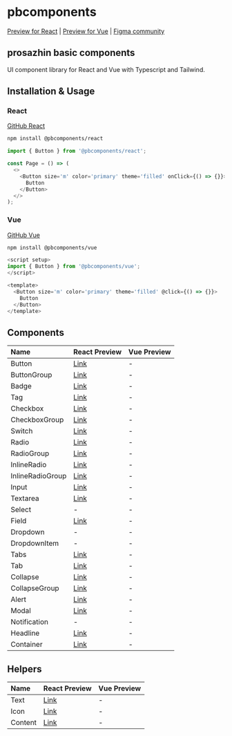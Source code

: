# pbcomponents

[Preview for React](https://pbcomponents-react.vercel.app/?path=/docs/intro--docs) | [Preview for Vue](https://pbcomponents-vue.vercel.app/?path=/docs/intro--docs) | [Figma community](https://www.figma.com/community/file/1214486013859546496/pbcomponents)

## prosazhin basic components

UI component library for React and Vue with Typescript and Tailwind.

## Installation & Usage

### React

[GitHub React](https://github.com/prosazhin/pbcomponents/tree/main/packages/react)

```bash
npm install @pbcomponents/react
```

```javascript
import { Button } from '@pbcomponents/react';

const Page = () => (
  <>
    <Button size='m' color='primary' theme='filled' onClick={() => {}}>
      Button
    </Button>
  </>
);
```

### Vue

[GitHub Vue](https://github.com/prosazhin/pbcomponents/tree/main/packages/vue)

```bash
npm install @pbcomponents/vue
```

```javascript
<script setup>
import { Button } from '@pbcomponents/vue';
</script>

<template>
  <Button size='m' color='primary' theme='filled' @click={() => {}}>
    Button
  </Button>
</template>
```

## Components

| Name             | React Preview                                                                                            | Vue Preview |
| :--------------- | :------------------------------------------------------------------------------------------------------- | :---------- |
| Button           | [Link](https://pbcomponents-react.vercel.app/?path=/docs/components-button-button--docs)                 | -           |
| ButtonGroup      | [Link](https://pbcomponents-react.vercel.app/?path=/docs/components-button-buttongroup--docs)            | -           |
| Badge            | [Link](https://pbcomponents-react.vercel.app/?path=/docs/components-badge--docs)                         | -           |
| Tag              | [Link](https://pbcomponents-react.vercel.app/?path=/docs/components-tag--docs)                           | -           |
| Checkbox         | [Link](https://pbcomponents-react.vercel.app/?path=/docs/components-checkbox-checkbox--docs)             | -           |
| CheckboxGroup    | [Link](https://pbcomponents-react.vercel.app/?path=/docs/components-checkbox-checkboxgroup--docs)        | -           |
| Switch           | [Link](https://pbcomponents-react.vercel.app/?path=/docs/components-checkbox-switch--docs)               | -           |
| Radio            | [Link](https://pbcomponents-react.vercel.app/?path=/docs/components-radio-radio--docs)                   | -           |
| RadioGroup       | [Link](https://pbcomponents-react.vercel.app/?path=/docs/components-radio-radiogroup--docs)              | -           |
| InlineRadio      | [Link](https://pbcomponents-react.vercel.app/?path=/docs/components-inline-radio-inlineradio--docs)      | -           |
| InlineRadioGroup | [Link](https://pbcomponents-react.vercel.app/?path=/docs/components-inline-radio-inlineradiogroup--docs) | -           |
| Input            | [Link](https://pbcomponents-react.vercel.app/?path=/docs/components-field-input--docs)                   | -           |
| Textarea         | [Link](https://pbcomponents-react.vercel.app/?path=/docs/components-field-textarea--docs)                | -           |
| Select           | -                                                                                                        | -           |
| Field            | [Link](https://pbcomponents-react.vercel.app/?path=/docs/components-field-field--docs)                   | -           |
| Dropdown         | -                                                                                                        | -           |
| DropdownItem     | -                                                                                                        | -           |
| Tabs             | [Link](https://pbcomponents-react.vercel.app/?path=/docs/components-tabs-tabs--docs)                     | -           |
| Tab              | [Link](https://pbcomponents-react.vercel.app/?path=/docs/components-tabs-tab--docs)                      | -           |
| Collapse         | [Link](https://pbcomponents-react.vercel.app/?path=/docs/components-collapse-collapse--docs)             | -           |
| CollapseGroup    | [Link](https://pbcomponents-react.vercel.app/?path=/docs/components-collapse-collapsegroup--docs)        | -           |
| Alert            | [Link](https://pbcomponents-react.vercel.app/?path=/docs/components-alert--docs)                         | -           |
| Modal            | [Link](https://pbcomponents-react.vercel.app/?path=/docs/components-modal--docs)                         | -           |
| Notification     | -                                                                                                        | -           |
| Headline         | [Link](https://pbcomponents-react.vercel.app/?path=/docs/components-headline--docs)                      | -           |
| Container        | [Link](https://pbcomponents-react.vercel.app/?path=/docs/components-container--docs)                     | -           |

## Helpers

| Name    | React Preview                                                                   | Vue Preview |
| :------ | :------------------------------------------------------------------------------ | :---------- |
| Text    | [Link](https://pbcomponents-react.vercel.app/?path=/docs/helpers-text--docs)    | -           |
| Icon    | [Link](https://pbcomponents-react.vercel.app/?path=/docs/helpers-icon--docs)    | -           |
| Content | [Link](https://pbcomponents-react.vercel.app/?path=/docs/helpers-content--docs) | -           |
